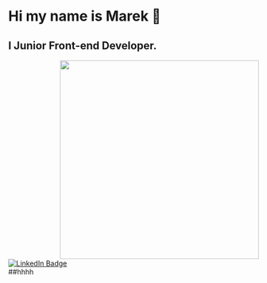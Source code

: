 # Hi my name is Marek 👋
## I Junior Front-end Developer.

<div id="header" align="right">
  <img src="https://media.giphy.com/media/WTjXuYA2y4o3UZly3W/giphy.gif" width="400"/>
</div>

<div id="badges">
  <a href="https://www.linkedin.com/in/marek-ro%C5%BCko-370b26167/">
    <img src="https://img.shields.io/badge/LinkedIn-blue?style=for-the-badge&logo=linkedin&logoColor=white" alt="LinkedIn Badge"/>
  </a>
</div>
##hhhh
